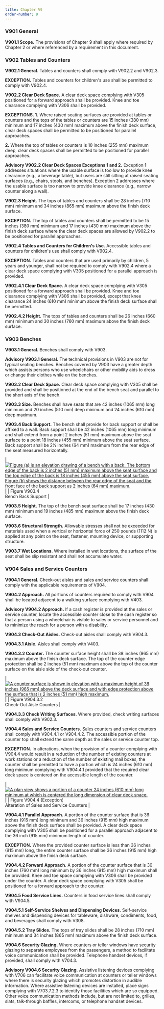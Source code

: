```yaml
---
title: Chapter V9
order-number: 9
---
```


### V901 General

**V901.1 Scope.**  The provisions of Chapter 9 shall apply where required by Chapter 2 or where referenced by a requirement in this document.

### V902 Tables and Counters

**V902.1 General.**  Tables and counters shall comply with V902.2 and V902.3.

**EXCEPTION.**  Tables and counters for children's use shall be permitted to comply with V902.4.

**V902.2 Clear Deck Space.**  A clear deck space complying with V305 positioned for a forward approach shall be provided.  Knee and toe clearance complying with V306 shall be provided.

**EXCEPTIONS.  1.**  Where raised seating surfaces are provided at tables or counters and the tops of the tables or counters are 15 inches (380 mm) minimum and 17 inches (430 mm) maximum above the finish deck surface, clear deck spaces shall be permitted to be positioned for parallel approaches.

**2.**  Where the top of tables or counters is 10 inches (255 mm) maximum deep, clear deck spaces shall be permitted to be positioned for parallel approaches.

**Advisory V902.2 Clear Deck Spaces Exceptions 1 and 2.**  Exception 1 addresses situations where the usable surface is too low to provide knee clearance (e.g., a beverage table), but users are still sitting at raised seating surfaces (e.g., chairs, stools, and benches).  Exception 2 addresses where the usable surface is too narrow to provide knee clearance (e.g., narrow counter along a wall).

**V902.3 Height.**  The tops of tables and counters shall be 28 inches (710 mm) minimum and 34 inches (865 mm) maximum above the finish deck surface.

**EXCEPTION.**  The top of tables and counters shall be permitted to be 15 inches (380 mm) minimum and 17 inches (430 mm) maximum above the finish deck surface where the clear deck spaces are allowed by V902.2 to be positioned for parallel approaches.

**V902.4 Tables and Counters for Children's Use.**  Accessible tables and counters for children's use shall comply with V902.4.

**EXCEPTION.**  Tables and counters that are used primarily by children, 5 years and younger, shall not be required to comply with V902.4 where a clear deck space complying with V305 positioned for a parallel approach is provided.

**V902.4.1 Clear Deck Space.**  A clear deck space complying with V305 positioned for a forward approach shall be provided.  Knee and toe clearance complying with V306 shall be provided, except that knee clearance 24 inches (610 mm) minimum above the finish deck surface shall be permitted.

**V902.4.2 Height.**  The tops of tables and counters shall be 26 inches (660 mm) minimum and 30 inches (760 mm) maximum above the finish deck surface.

### V903 Benches

**V903.1 General.**  Benches shall comply with V903.

**Advisory V903.1 General.**  The technical provisions in V903 are not for typical seating benches.  Benches covered by V903 have a greater depth which assists persons who use wheelchairs or other mobility aids to dress or change their clothes while on the benches.

**V903.2 Clear Deck Space.**  Clear deck space complying with V305 shall be provided and shall be positioned at the end of the bench seat and parallel to the short axis of the bench.

**V903.3 Size.**  Benches shall have seats that are 42 inches (1065 mm) long minimum and 20 inches (510 mm) deep minimum and 24 inches (610 mm) deep maximum.

**V903.4 Back Support.**  The bench shall provide for back support or shall be affixed to a wall.  Back support shall be 42 inches (1065 mm) long minimum and shall extend from a point 2 inches (51 mm) maximum above the seat surface to a point 18 inches (455 mm) minimum above the seat surface.  Back support shall be 2½ inches (64 mm) maximum from the rear edge of the seat measured horizontally.

| [![Figure (a) is an elevation drawing of a bench with a back.  The bottom edge of the back is 2 inches (51 mm) maximum above the seat surface and the top edge of the back is 18 inches (455 mm) above the seat surface.  Figure (b) shows the distance between the rear edge of the seat and the front face of the back support as 2 inches (64 mm) maximum.](https://www.access-board.gov/images/guidelines_standards/Transportation/Passenger_Vessels/V903-4.jpg)](https://www.access-board.gov/images/guidelines_standards/Transportation/Passenger_Vessels/V903-4.jpg) |
| Figure V903.4\
Bench Back Support |

**V903.5 Height.**  The top of the bench seat surface shall be 17 inches (430 mm) minimum and 19 inches (485 mm) maximum above the finish deck surface.

**V903.6 Structural Strength.**  Allowable stresses shall not be exceeded for materials used when a vertical or horizontal force of 250 pounds (1112 N) is applied at any point on the seat, fastener, mounting device, or supporting structure.

**V903.7 Wet Locations.**  Where installed in wet locations, the surface of the seat shall be slip resistant and shall not accumulate water.

### V904 Sales and Service Counters

**V904.1 General.**  Check-out aisles and sales and service counters shall comply with the applicable requirements of V904.

**V904.2 Approach.**  All portions of counters required to comply with V904 shall be located adjacent to a walking surface complying with V403.

**Advisory V904.2 Approach.**  If a cash register is provided at the sales or service counter, locate the accessible counter close to the cash register so that a person using a wheelchair is visible to sales or service personnel and to minimize the reach for a person with a disability.

**V904.3 Check-Out Aisles.**  Check-out aisles shall comply with V904.3.

**V904.3.1 Aisle.**  Aisles shall comply with V403.

**V904.3.2 Counter.**  The counter surface height shall be 38 inches (965 mm) maximum above the finish deck surface.  The top of the counter edge protection shall be 2 inches (51 mm) maximum above the top of the counter surface on the aisle side of the check-out counter.

| [![A counter surface is shown in elevation with a maximum height of 38 inches (965 mm) above the deck surface and with edge protection above the surface that is 2 inches (51 mm) high maximum.](https://www.access-board.gov/images/guidelines_standards/Transportation/Passenger_Vessels/V904-3-2.jpg)](https://www.access-board.gov/images/guidelines_standards/Transportation/Passenger_Vessels/V904-3-2.jpg) |
| Figure V904.3.2\
Check-Out Aisle Counters |

**V904.3.3 Check Writing Surfaces.**  Where provided, check writing surfaces shall comply with V902.3.

**V904.4 Sales and Service Counters.**  Sales counters and service counters shall comply with V904.4.1 or V904.4.2.  The accessible portion of the counter top shall extend the same depth as the sales or service counter top.

**EXCEPTION.**  In alterations, when the provision of a counter complying with V904.4 would result in a reduction of the number of existing counters at work stations or a reduction of the number of existing mail boxes, the counter shall be permitted to have a portion which is 24 inches (610 mm) long minimum complying with V904.4.1 provided that the required clear deck space is centered on the accessible length of the counter.

| [![A plan view shows a portion of a counter 24 inches (610 mm) long minimum at which is centered the long dimension of clear deck space.](https://www.access-board.gov/images/guidelines_standards/Transportation/Passenger_Vessels/V904-4x.jpg)](https://www.access-board.gov/images/guidelines_standards/Transportation/Passenger_Vessels/V904-4x.jpg) |
| Figure V904.4 (Exception)\
Alteration of Sales and Service Counters |

**V904.4.1 Parallel Approach.**  A portion of the counter surface that is 36 inches (915 mm) long minimum and 36 inches (915 mm) high maximum above the finish deck surface shall be provided.  A clear deck space complying with V305 shall be positioned for a parallel approach adjacent to the 36 inch (915 mm) minimum length of counter.

**EXCEPTION.**  Where the provided counter surface is less than 36 inches (915 mm) long, the entire counter surface shall be 36 inches (915 mm) high maximum above the finish deck surface.

**V904.4.2 Forward Approach.**  A portion of the counter surface that is 30 inches (760 mm) long minimum by 36 inches (915 mm) high maximum shall be provided.  Knee and toe space complying with V306 shall be provided under the counter.  A clear deck space complying with V305 shall be positioned for a forward approach to the counter.

**V904.5 Food Service Lines.**  Counters in food service lines shall comply with V904.5.

**V904.5.1 Self-Service Shelves and Dispensing Devices.**  Self-service shelves and dispensing devices for tableware, dishware, condiments, food, and beverages shall comply with V308.

**V904.5.2 Tray Slides.**  The tops of tray slides shall be 28 inches (710 mm) minimum and 34 inches (865 mm) maximum above the finish deck surface.

**V904.6 Security Glazing.**  Where counters or teller windows have security glazing to separate employees from the passengers, a method to facilitate voice communication shall be provided.  Telephone handset devices, if provided, shall comply with V704.3.

**Advisory V904.6 Security Glazing.**  Assistive listening devices complying with V706 can facilitate voice communication at counters or teller windows where there is security glazing which promotes distortion in audible information.  Where assistive listening devices are installed, place signs complying with V703.7.2.3 to identify those facilities which are so equipped.  Other voice communication methods include, but are not limited to, grilles, slats, talk-through baffles, intercoms, or telephone handset devices.
